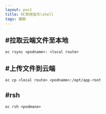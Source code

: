 ```yaml
---
layout: post
title: OC常用指令\shell
tags: 瞎聊
---
```


## #拉取云端文件至本地

```shell
oc rsync <podname>: <local route> 
```

## #上传文件到云端

```shell
oc cp <local route> <podname>:/opt/app-root
```

## #rsh

```
oc rsh <podmane>
```
